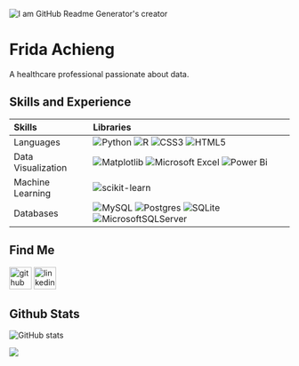 ![I am GitHub Readme Generator's creator](https://sp-ao.shortpixel.ai/client/to_webp,q_glossy,ret_img/https://www.analyticsinsight.net/wp-content/uploads/2021/05/Analytics-1440x564_c.jpg)

# Frida Achieng


A healthcare professional passionate about data.

## Skills and Experience

|Skills | Libraries|
|:------|:--------|
|Languages | ![Python](https://img.shields.io/badge/python-3670A0?style=for-the-badge&logo=python&logoColor=ffdd54) ![R](https://img.shields.io/badge/r-%23276DC3.svg?style=for-the-badge&logo=r&logoColor=white) ![CSS3](https://img.shields.io/badge/css3-%231572B6.svg?style=for-the-badge&logo=css3&logoColor=white) ![HTML5](https://img.shields.io/badge/html5-%23E34F26.svg?style=for-the-badge&logo=html5&logoColor=white) |
|Data Visualization | ![Matplotlib](https://img.shields.io/badge/Matplotlib-%23ffffff.svg?style=for-the-badge&logo=Matplotlib&logoColor=black) ![Microsoft Excel](https://img.shields.io/badge/Microsoft_Excel-217346?style=for-the-badge&logo=microsoft-excel&logoColor=white) ![Power Bi](https://img.shields.io/badge/power_bi-F2C811?style=for-the-badge&logo=powerbi&logoColor=black)|
|Machine Learning | ![scikit-learn](https://img.shields.io/badge/scikit--learn-%23F7931E.svg?style=for-the-badge&logo=scikit-learn&logoColor=white)|
|Databases|![MySQL](https://img.shields.io/badge/mysql-%2300f.svg?style=for-the-badge&logo=mysql&logoColor=white) ![Postgres](https://img.shields.io/badge/postgres-%23316192.svg?style=for-the-badge&logo=postgresql&logoColor=white) ![SQLite](https://img.shields.io/badge/sqlite-%2307405e.svg?style=for-the-badge&logo=sqlite&logoColor=white) ![MicrosoftSQLServer](https://img.shields.io/badge/Microsoft%20SQL%20Sever-CC2927?style=for-the-badge&logo=microsoft%20sql%20server&logoColor=white)|

## Find Me


[<img src='https://cdn.jsdelivr.net/npm/simple-icons@3.0.1/icons/github.svg' alt='github' height='40'>](https://github.com/FridaAchieng)  [<img src='https://cdn.jsdelivr.net/npm/simple-icons@3.0.1/icons/linkedin.svg' alt='linkedin' height='40'>](https://www.linkedin.com/in/frida-achieng/) 



## Github Stats

![GitHub stats](https://github-readme-stats.vercel.app/api?username=FridaAchieng&show_icons=true)  


![](https://komarev.com/ghpvc/?username=FridaAchieng)







<!---
FridaAchieng/FridaAchieng is a special ✨ repository because its `README.md` (this file) appears on your GitHub profile.
You can click the Preview link to take a look at your changes.
--->
